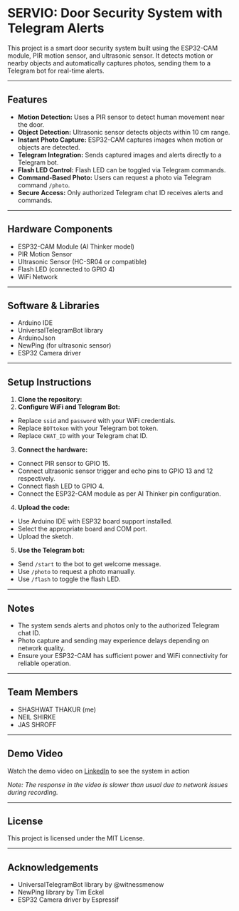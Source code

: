 # SERVIO: Door Security System with Telegram Alerts

This project is a smart door security system built using the ESP32-CAM module, PIR motion sensor, and ultrasonic sensor. It detects motion or nearby objects and automatically captures photos, sending them to a Telegram bot for real-time alerts.

---

## Features

- **Motion Detection:** Uses a PIR sensor to detect human movement near the door.
- **Object Detection:** Ultrasonic sensor detects objects within 10 cm range.
- **Instant Photo Capture:** ESP32-CAM captures images when motion or objects are detected.
- **Telegram Integration:** Sends captured images and alerts directly to a Telegram bot.
- **Flash LED Control:** Flash LED can be toggled via Telegram commands.
- **Command-Based Photo:** Users can request a photo via Telegram command `/photo`.
- **Secure Access:** Only authorized Telegram chat ID receives alerts and commands.

---

## Hardware Components

- ESP32-CAM Module (AI Thinker model)
- PIR Motion Sensor
- Ultrasonic Sensor (HC-SR04 or compatible)
- Flash LED (connected to GPIO 4)
- WiFi Network

---

## Software & Libraries

- Arduino IDE
- UniversalTelegramBot library
- ArduinoJson
- NewPing (for ultrasonic sensor)
- ESP32 Camera driver

---

## Setup Instructions

1. **Clone the repository:**
2. **Configure WiFi and Telegram Bot:**

- Replace `ssid` and `password` with your WiFi credentials.
- Replace `BOTtoken` with your Telegram bot token.
- Replace `CHAT_ID` with your Telegram chat ID.

3. **Connect the hardware:**

- Connect PIR sensor to GPIO 15.
- Connect ultrasonic sensor trigger and echo pins to GPIO 13 and 12 respectively.
- Connect flash LED to GPIO 4.
- Connect the ESP32-CAM module as per AI Thinker pin configuration.

4. **Upload the code:**

- Use Arduino IDE with ESP32 board support installed.
- Select the appropriate board and COM port.
- Upload the sketch.

5. **Use the Telegram bot:**

- Send `/start` to the bot to get welcome message.
- Use `/photo` to request a photo manually.
- Use `/flash` to toggle the flash LED.

---

## Notes

- The system sends alerts and photos only to the authorized Telegram chat ID.
- Photo capture and sending may experience delays depending on network quality.
- Ensure your ESP32-CAM has sufficient power and WiFi connectivity for reliable operation.

---

## Team Members

- SHASHWAT THAKUR (me)
- NEIL SHIRKE
- JAS SHROFF

---

## Demo Video

Watch the demo video on [LinkedIn](https://www.linkedin.com/posts/shwat_iot-esp32-homesecurity-activity-7319788802217025608-u4oi?utm_source=share&utm_medium=member_desktop&rcm=ACoAAFheUKYBKwZZDEvvdUkR3gMmMJ6eP8me_zg) to see the system in action

*Note: The response in the video is slower than usual due to network issues during recording.*

---

## License

This project is licensed under the MIT License.

---

## Acknowledgements

- UniversalTelegramBot library by @witnessmenow
- NewPing library by Tim Eckel
- ESP32 Camera driver by Espressif



